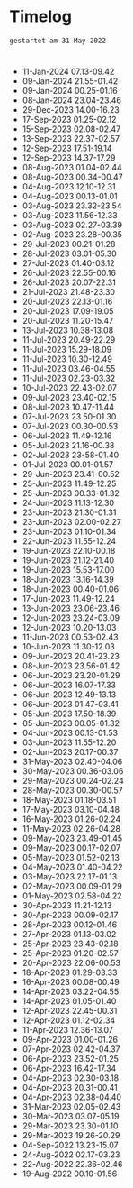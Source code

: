 # Timelog
`gestartet am 31-May-2022`

#
- 11-Jan-2024 07.13-09.42
- 09-Jan-2024 21.55-01.42
- 09-Jan-2024 00.25-01.16
- 08-Jan-2024 23.04-23.46
- 29-Dec-2023 14.00-16.23
- 17-Sep-2023 01.25-02.12
- 15-Sep-2023 02.08-02.47
- 13-Sep-2023 22.37-02.57
- 12-Sep-2023 17.51-19.14
- 12-Sep-2023 14.37-17.29
- 08-Aug-2023 01.04-02.44
- 08-Aug-2023 00.34-00.47
- 04-Aug-2023 12.10-12.31
- 04-Aug-2023 00.13-01.01
- 03-Aug-2023 23.32-23.54
- 03-Aug-2023 11.56-12.33
- 03-Aug-2023 02.27-03.39
- 02-Aug-2023 23.28-00.35
- 29-Jul-2023 00.21-01.28
- 28-Jul-2023 03.01-05.30
- 27-Jul-2023 01.40-03.12
- 26-Jul-2023 22.55-00.16   
- 26-Jul-2023 20.07-22.31
- 21-Jul-2023 21.48-23.30
- 20-Jul-2023 22.13-01.16
- 20-Jul-2023 17.09-19.05
- 20-Jul-2023 11.20-15.47
- 13-Jul-2023 10.38-13.08
- 11-Jul-2023 20.49-22.29
- 11-Jul-2023 15.29-18.09
- 11-Jul-2023 10.30-12.49
- 11-Jul-2023 03.46-04.55
- 11-Jul-2023 02.23-03.32
- 10-Jul-2023 22.43-02.07
- 09-Jul-2023 23.40-02.15
- 08-Jul-2023 10.47-11.44
- 07-Jul-2023 23.50-01.30
- 07-Jul-2023 00.30-00.53
- 06-Jul-2023 11.49-12.16
- 05-Jul-2023 21.16-00.38
- 02-Jul-2023 23-58-01.40
- 01-Jul-2023 00.01-01.57
- 29-Jun-2023 23.41-00.52
- 25-Jun-2023 11.49-12.25
- 25-Jun-2023 00.33-01.32
- 24-Jun-2023 11.13-12.30
- 23-Jun-2023 21.30-01.31
- 23-Jun-2023 02.00-02.27
- 23-Jun-2023 01.10-01.34
- 22-Jun-2023 11.55-12.24
- 19-Jun-2023 22.10-00.18
- 19-Jun-2023 21.12-21.40
- 19-Jun-2023 15.53-17.00
- 18-Jun-2023 13.16-14.39
- 18-Jun-2023 00.40-01.06
- 17-Jun-2023 11.49-12.24
- 13-Jun-2023 23.06-23.46
- 12-Jun-2023 23.24-03.09
- 12-Jun-2023 10.20-13.03
- 11-Jun-2023 00.53-02.43
- 10-Jun-2023 11.30-12.03
- 09-Jun-2023 20.41-23.23
- 08-Jun-2023 23.56-01.42
- 06-Jun-2023 23.20-01.29
- 06-Jun-2023 16.07-17.33
- 06-Jun-2023 12.49-13.13
- 06-Jun-2023 01.47-03.41 
- 05-Jun-2023 17.50-18.39
- 05-Jun-2023 00.05-01.32
- 04-Jun-2023 00.13-01.53
- 03-Jun-2023 11.55-12.20
- 02-Jun-2023 20.17-00.37
- 31-May-2023 02.40-04.06
- 30-May-2023 00.36-03.06
- 29-May-2023 00.24-02.24
- 28-May-2023 00.30-00.57
- 18-May-2023 01.18-03.51
- 17-May-2023 03.10-04.48
- 16-May-2023 01.26-02.24
- 11-May-2023 02.26-04.28
- 09-May-2023 23.49-01.45
- 09-May-2023 00.17-02.07
- 05-May-2023 01.52-02.13
- 04-May-2023 01.40-04.22
- 03-May-2023 22.17-01.13
- 02-May-2023 00.09-01.29
- 01-May-2023 02.58-04.22
- 30-Apr-2023 11.21-12.13
- 30-Apr-2023 00.09-02.17
- 28-Apr-2023 00.12-01.46
- 27-Apr-2023 01.13-03.02
- 25-Apr-2023 23.43-02.18
- 25-Apr-2023 01.20-02.57
- 20-Apr-2023 22.06-00.53
- 18-Apr-2023 01.29-03.33
- 16-Apr-2023 00.08-00.49
- 14-Apr-2023 03.22-04.55
- 14-Apr-2023 01.05-01.40
- 12-Apr-2023 22.45-00.31
- 12-Apr-2023 01.12-02.34
- 11-Apr-2023 12.36-13.07
- 09-Apr-2023 01.00-01.26
- 07-Apr-2023 02.42-04.37
- 06-Apr-2023 23.52-01.25
- 06-Apr-2023 16.42-17.34
- 04-Apr-2023 02.30-03.18
- 04-Apr-2023 20.31-00.41 
- 04-Apr-2023 02.38-04.40
- 31-Mar-2023 02.05-02.43
- 30-Mar-2023 03.07-05.19
- 29-Mar-2023 23.30-01.10
- 29-Mar-2023 19.26-20.29
- 04-Sep-2022 13.23-15.07
- 24-Aug-2022 02.17-03.23
- 22-Aug-2022 22.36-02.46
- 19-Aug-2022 00.10-01.56